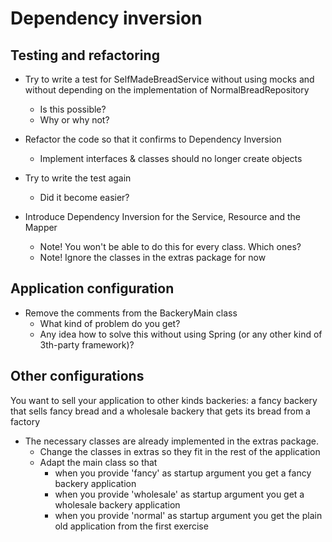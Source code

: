 # Dependency inversion
## Testing and refactoring
* Try to write a test for SelfMadeBreadService without using mocks and without depending on the implementation of NormalBreadRepository
    * Is this possible? 
    * Why or why not?
 
* Refactor the code so that it confirms to Dependency Inversion
    * Implement interfaces & classes should no longer create objects
   
    
* Try to write the test again
    * Did it become easier?
    
* Introduce Dependency Inversion for the Service, Resource and the Mapper
    * Note! You won't be able to do this for every class. Which ones?
    * Note! Ignore the classes in the extras package for now
    
## Application configuration
* Remove the comments from the BackeryMain class
    * What kind of problem do you get?
    * Any idea how to solve this without using Spring (or any other kind of 3th-party framework)?
    
## Other configurations    
You want to sell your application to other kinds backeries: a fancy backery that sells fancy bread and a wholesale backery that gets its bread from a factory

* The necessary classes are already implemented in the extras package.
    * Change the classes in extras so they fit in the rest of the application
    * Adapt the main class so that 
        * when you provide 'fancy' as startup argument you get a fancy backery application
        * when you provide 'wholesale' as startup argument you get a wholesale backery application
        * when you provide 'normal' as startup argument you get the plain old application from the first exercise 
    

    
       
